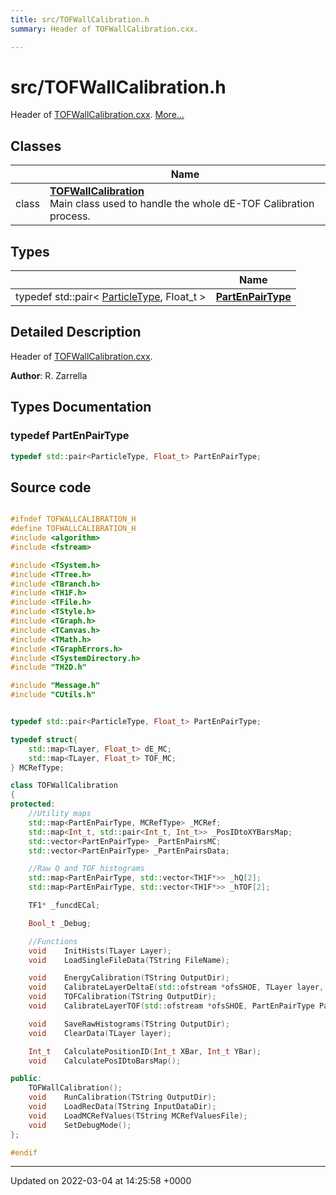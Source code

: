 ```yaml
---
title: src/TOFWallCalibration.h
summary: Header of TOFWallCalibration.cxx. 

---
```


# src/TOFWallCalibration.h

Header of [TOFWallCalibration.cxx](/Files/TOFWallCalibration_8cxx.md#file-tofwallcalibration.cxx).  [More...](#detailed-description)

## Classes

|                | Name           |
| -------------- | -------------- |
| class | **[TOFWallCalibration](/Classes/classTOFWallCalibration.md)** <br>Main class used to handle the whole dE-TOF Calibration process.  |

## Types

|                | Name           |
| -------------- | -------------- |
| typedef std::pair< [ParticleType](/Files/Parameters_8h.md#enum-particletype), Float_t > | **[PartEnPairType](/Files/TOFWallCalibration_8h.md#typedef-partenpairtype)**  |

## Detailed Description

Header of [TOFWallCalibration.cxx](/Files/TOFWallCalibration_8cxx.md#file-tofwallcalibration.cxx). 

**Author**: R. Zarrella 
## Types Documentation

### typedef PartEnPairType

```cpp
typedef std::pair<ParticleType, Float_t> PartEnPairType;
```





## Source code

```cpp

#ifndef TOFWALLCALIBRATION_H
#define TOFWALLCALIBRATION_H
#include <algorithm>
#include <fstream>

#include <TSystem.h>
#include <TTree.h>
#include <TBranch.h>
#include <TH1F.h>
#include <TFile.h>
#include <TStyle.h>
#include <TGraph.h>
#include <TCanvas.h>
#include <TMath.h>
#include <TGraphErrors.h>
#include <TSystemDirectory.h>
#include "TH2D.h"

#include "Message.h"
#include "CUtils.h"


typedef std::pair<ParticleType, Float_t> PartEnPairType;

typedef struct{
    std::map<TLayer, Float_t> dE_MC;
    std::map<TLayer, Float_t> TOF_MC;
} MCRefType;

class TOFWallCalibration
{
protected:
    //Utility maps
    std::map<PartEnPairType, MCRefType> _MCRef;                 
    std::map<Int_t, std::pair<Int_t, Int_t>> _PosIDtoXYBarsMap; 
    std::vector<PartEnPairType> _PartEnPairsMC;                 
    std::vector<PartEnPairType> _PartEnPairsData;               

    //Raw Q and TOF histograms
    std::map<PartEnPairType, std::vector<TH1F*>> _hQ[2];        
    std::map<PartEnPairType, std::vector<TH1F*>> _hTOF[2];      

    TF1* _funcdECal;                                            

    Bool_t _Debug;                                              

    //Functions
    void    InitHists(TLayer Layer);
    void    LoadSingleFileData(TString FileName);

    void    EnergyCalibration(TString OutputDir);
    void    CalibrateLayerDeltaE(std::ofstream *ofsSHOE, TLayer layer, TString OutputDir, TFile* fOut);
    void    TOFCalibration(TString OutputDir);
    void    CalibrateLayerTOF(std::ofstream *ofsSHOE, PartEnPairType PartEn, TLayer layer, TString OutputDir, TFile* fOut);

    void    SaveRawHistograms(TString OutputDir);
    void    ClearData(TLayer layer);

    Int_t   CalculatePositionID(Int_t XBar, Int_t YBar);
    void    CalculatePosIDtoBarsMap();

public:
    TOFWallCalibration();
    void    RunCalibration(TString OutputDir);
    void    LoadRecData(TString InputDataDir);
    void    LoadMCRefValues(TString MCRefValuesFile);
    void    SetDebugMode();
};

#endif
```


-------------------------------

Updated on 2022-03-04 at 14:25:58 +0000
